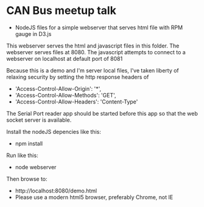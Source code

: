# CAN Bus meetup talk

* NodeJS files for a simple webserver that serves html file with RPM gauge in D3.js

This webserver serves the html and javascript files in this folder. 
The webserver serves files at 8080.
The javascript attempts to connect to a webserver on localhost at default port of 8081

Because this is a demo and I'm server local files, I've taken liberty of relaxing security by setting the http response headers of
* 'Access-Control-Allow-Origin': '*',
* 'Access-Control-Allow-Methods': 'GET',
* 'Access-Control-Allow-Headers': 'Content-Type'

The Serial Port reader app should be started before this app so that the web socket server is available.

Install the nodeJS depencies like this:
* npm install

Run like this:
* node webserver

Then browse to:
* http://localhost:8080/demo.html
* Please use a modern html5 browser, preferably Chrome, not IE